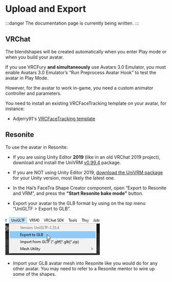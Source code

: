 ﻿---
sidebar_position: 6
---

# Upload and Export

:::danger
The documentation page is currently being written.
:::

## VRChat

The blendshapes will be created automatically when you enter Play mode or when you build your avatar.

If you use VRCFury **and simultaneously** use Avatars 3.0 Emulator, you must enable Avatars 3.0 Emulator’s “Run Preprocess Avatar Hook” to test the avatar in Play Mode.

However, for the avatar to work in-game, you need a custom animator controller and parameters.

You need to install an existing VRCFaceTracking template on your avatar, for instance:

- Adjerry91's [VRCFaceTracking template](https://github.com/Adjerry91/VRCFaceTracking-Templates)

## Resonite

To use the avatar in Resonite:

- If you are using Unity Editor **2019** (like in an old VRChat 2019 project), download and install the UniVRM [v0.99.4](https://github.com/vrm-c/UniVRM/releases/tag/v0.99.4) package.
- If you are NOT using Unity Editor 2019, [download the UniVRM package](https://github.com/vrm-c/UniVRM/releases) for your Unity version, most likely the latest one.
- In the Hai’s FaceTra Shape Creator component, open “Export to Resonite and VRM”, and press the **“Start Resonite bake mode”** button.

- Export your avatar to the GLB format by using on the top menu “UniGLTF > Export to GLB”.

![Unity_OXYQh0FXzz.png](img%2Fimprovements%2FUnity_OXYQh0FXzz.png)

- Import your GLB avatar mesh into Resonite like you would do for any other avatar. You may need to refer to a Resonite mentor to wire up some of the shapes.